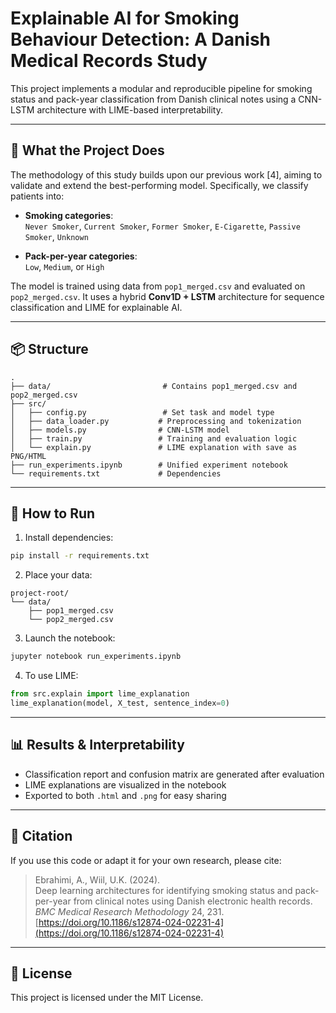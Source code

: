 # **Explainable AI for Smoking Behaviour Detection: A Danish Medical Records Study**

This project implements a modular and reproducible pipeline for smoking status and pack-year classification from Danish clinical notes using a CNN-LSTM architecture with LIME-based interpretability.

---

## 🧠 What the Project Does

The methodology of this study builds upon our previous work [4], aiming to validate and extend the best-performing model. Specifically, we classify patients into:

- **Smoking categories**:  
  `Never Smoker`, `Current Smoker`, `Former Smoker`, `E-Cigarette`, `Passive Smoker`, `Unknown`
  
- **Pack-per-year categories**:  
  `Low`, `Medium`, or `High`

The model is trained using data from `pop1_merged.csv` and evaluated on `pop2_merged.csv`. It uses a hybrid **Conv1D + LSTM** architecture for sequence classification and LIME for explainable AI.

---

## 📦 Structure

```
.
├── data/                         # Contains pop1_merged.csv and pop2_merged.csv
├── src/
│   ├── config.py                 # Set task and model type
│   ├── data_loader.py           # Preprocessing and tokenization
│   ├── models.py                # CNN-LSTM model
│   ├── train.py                 # Training and evaluation logic
│   └── explain.py               # LIME explanation with save as PNG/HTML
├── run_experiments.ipynb        # Unified experiment notebook
└── requirements.txt             # Dependencies
```

---

## 🚀 How to Run

1. Install dependencies:
```bash
pip install -r requirements.txt
```

2. Place your data:
```
project-root/
└── data/
    ├── pop1_merged.csv
    └── pop2_merged.csv
```

3. Launch the notebook:
```bash
jupyter notebook run_experiments.ipynb
```

4. To use LIME:
```python
from src.explain import lime_explanation
lime_explanation(model, X_test, sentence_index=0)
```

---

## 📊 Results & Interpretability

- Classification report and confusion matrix are generated after evaluation
- LIME explanations are visualized in the notebook
- Exported to both `.html` and `.png` for easy sharing

---

## 📄 Citation

If you use this code or adapt it for your own research, please cite:

> Ebrahimi, A., Wiil, U.K. (2024).  
> Deep learning architectures for identifying smoking status and pack-per-year from clinical notes using Danish electronic health records.  
> *BMC Medical Research Methodology* 24, 231.  
> [https://doi.org/10.1186/s12874-024-02231-4](https://doi.org/10.1186/s12874-024-02231-4)

---

## 🔖 License

This project is licensed under the MIT License.
